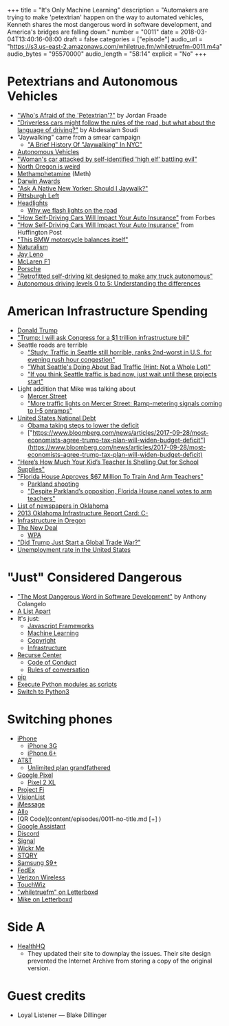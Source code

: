 +++
title = "It's Only Machine Learning"
description = "Automakers are trying to make 'petextrian' happen on the way to automated vehicles, Kenneth shares the most dangerous word in software development, and America's bridges are falling down."
number = "0011"
date = 2018-03-04T13:40:16-08:00
draft = false
categories = ["episode"]
audio_url = "https://s3.us-east-2.amazonaws.com/whiletrue.fm/whiletruefm-0011.m4a"
audio_bytes = "95570000"
audio_length = "58:14"
explicit = "No"
+++

# Petextrians and Autonomous Vehicles
- ["Who's Afraid of the 'Petextrian'?"](https://thebaffler.com/latest/whos-afraid-petextrian-fraade) by Jordan Fraade
- ["Driverless cars might follow the rules of the road, but what about the language of driving?"](https://theconversation.com/driverless-cars-might-follow-the-rules-of-the-road-but-what-about-the-language-of-driving-88824) by Abdesalam Soudi
- "Jaywalking" came from a smear campaign
    - ["A Brief History Of "Jaywalking" In NYC"](http://gothamist.com/2015/08/04/jaywalking_history_nyc.php)
- [Autonomous Vehicles](https://en.wikipedia.org/wiki/Vehicular_automation)
- ["Woman's car attacked by self-identified 'high elf' battling evil"](http://katu.com/news/local/womans-car-attacked-by-self-identified-high-elf-battling-evil-11-19-2015)
- [North Oregon is weird](https://en.wikipedia.org/wiki/Keep_Portland_Weird)
- [Methamphetamine](https://en.wikipedia.org/wiki/Methamphetamine) (Meth)
- [Darwin Awards](http://www.darwinawards.com)
- ["Ask A Native New Yorker: Should I Jaywalk?"](http://gothamist.com/2015/08/07/jaywalk_do_or_dont.php)
- [Pittsburgh Left](https://en.wikipedia.org/wiki/Pittsburgh_left)
- [Headlights](https://en.wikipedia.org/wiki/Headlamp)
    - [Why we flash lights on the road](https://en.wikipedia.org/wiki/Headlight_flashing)
- ["How Self-Driving Cars Will Impact Your Auto Insurance"](https://www.forbes.com/sites/robertharrow/2016/03/01/how-self-driving-cars-will-impact-your-auto-insurance/#485e2bdf5592) from Forbes
- ["How Self-Driving Cars Will Impact Your Auto Insurance"](https://www.huffingtonpost.com/allan-smith/how-selfdriving-cars-will_b_10890256.html) from Huffington Post
- ["This BMW motorcycle balances itself"](https://www.usatoday.com/story/money/2016/10/11/bmws-future-vision-includes-self-balancing-motorcycle/91908774/)
- [Naturalism](https://en.wikipedia.org/wiki/Naturalism_(philosophy))
- [Jay Leno](https://en.wikipedia.org/wiki/Jay_Leno)
- [McLaren F1](https://en.wikipedia.org/wiki/McLaren_F1)
- [Porsche](https://en.wikipedia.org/wiki/Porsche)
- ["Retrofitted self-driving kit designed to make any truck autonomous"](https://newatlas.com/otto-self-driving-truck-retrofit-kit/43398/)
- [Autonomous driving levels 0 to 5: Understanding the differences](https://www.techrepublic.com/article/autonomous-driving-levels-0-to-5-understanding-the-differences/)

# American Infrastructure Spending
- [Donald Trump](https://en.wikipedia.org/wiki/Donald_Trump)
- ["Trump: I will ask Congress for a $1 trillion infrastructure bill"](https://www.cnn.com/2017/02/28/politics/trump-infrastructure-trillion-congress/index.html)
- Seattle roads are terrible
    - ["Study: Traffic in Seattle still horrible, ranks 2nd-worst in U.S. for evening rush hour congestion"](https://www.geekwire.com/2016/study-traffic-seattle-still-horrible-ranks-2nd-worst-u-s-evening-rush-hour-congestion/)
    - ["What Seattle's Doing About Bad Traffic (Hint: Not a Whole Lot)"](http://www.seattlemag.com/article/what-seattles-doing-about-bad-traffic-hint-not-whole-lot)
    - ["If you think Seattle traffic is bad now, just wait until these projects start"](https://projects.seattletimes.com/2018/one-center-city/)
- Light addition that Mike was talking about
    - [Mercer Street](https://en.wikipedia.org/wiki/Mercer_Street)
    - ["More traffic lights on Mercer Street: Ramp-metering signals coming to I-5 onramps"](https://www.seattletimes.com/seattle-news/transportation/more-traffic-lights-on-mercer-street-ramp-metering-signals-coming-to-i-5-onramps/)
- [United States National Debt](https://en.wikipedia.org/wiki/National_debt_of_the_United_States)
    - [Obama taking steps to lower the deficit](http://www.politifact.com/truth-o-meter/statements/2015/jan/20/barack-obama/barack-obama-claims-deficit-has-decreased-two-thir/)
    - ["https://www.bloomberg.com/news/articles/2017-09-28/most-economists-agree-trump-tax-plan-will-widen-budget-deficit"](https://www.bloomberg.com/news/articles/2017-09-28/most-economists-agree-trump-tax-plan-will-widen-budget-deficit)
- ["Here’s How Much Your Kid’s Teacher Is Shelling Out for School Supplies"](http://time.com/money/4392319/teachers-buying-school-supplies/)
- ["Florida House Approves $67 Million To Train And Arm Teachers"](https://thebradlo.com/2018/02/28/florida-house-approves-67-million-to-train-and-arm-teachers/)
    - [Parkland shooting](https://en.wikipedia.org/wiki/Stoneman_Douglas_High_School_shooting)
    - ["Despite Parkland’s opposition, Florida House panel votes to arm teachers"](http://www.tampabay.com/florida-politics/buzz/2018/02/27/florida-house-panel-rejects-ban-on-assault-weapons/)
- [List of newspapers in
  Oklahoma](https://en.wikipedia.org/wiki/List_of_newspapers_in_Oklahoma)
- [2013 Oklahoma Infrastructure Report Card: C-](https://www.infrastructurereportcard.org/state-item/oklahoma/)
- [Infrastructure in Oregon](https://www.infrastructurereportcard.org/state-item/oregon/)
- [The New Deal](https://en.wikipedia.org/wiki/New_Deal)
    - [WPA](https://en.wikipedia.org/wiki/Works_Progress_Administration)
- ["Did Trump Just Start a Global Trade
  War?"](https://www.bloomberg.com/news/articles/2018-03-08/did-donald-trump-just-start-a-global-trade-war-quicktake)
- [Unemployment rate in the United States](https://data.bls.gov/timeseries/LNS14000000)

# "Just" Considered Dangerous
- ["The Most Dangerous Word in Software Development"](http://alistapart.com/blog/post/the-most-dangerous-word-in-software-development) by Anthony Colangelo
- [A List Apart](http://alistapart.com)
- It's just:
    - [Javascript Frameworks](https://en.wikipedia.org/wiki/Single-page_application#JavaScript_frameworks)
    - [Machine Learning](https://en.wikipedia.org/wiki/Machine_learning)
    - [Copyright](https://en.wikipedia.org/wiki/Copyright)
    - [Infrastructure](https://en.wikipedia.org/wiki/Infrastructure)
- [Recurse Center](https://www.recurse.com)
    - [Code of Conduct](https://www.recurse.com/code-of-conduct)
    - [Rules of conversation](https://www.recurse.com/blog/94-why-am-i-saying-this)
- [pip](https://pip.pypa.io/en/stable/)
- [Execute Python modules as scripts](https://www.python.org/dev/peps/pep-0338/)
- [Switch to Python3](https://pythonclock.org)

# Switching phones
- [iPhone](https://www.apple.com/iphone/)
    - [iPhone 3G](https://en.wikipedia.org/wiki/IPhone_3G)
    - [iPhone 6+](https://en.wikipedia.org/wiki/IPhone_6)
- [AT&T](https://www.att.com)
    - [Unlimited plan grandfathered](https://www.cnet.com/news/unlimited-data-plans-grandfathered-or-not/)
- [Google Pixel](https://en.wikipedia.org/wiki/Google_Pixel)
    - [Pixel 2 XL](https://en.wikipedia.org/wiki/Pixel_2)
- [Project Fi](https://fi.google.com/about/)
- [VisionList](http://www.visionscience.com)
- [iMessage](https://support.apple.com/explore/messages)
- [Allo](https://allo.google.com)
- [QR Code](content/episodes/0011-no-title.md [+]                    )
- [Google Assistant](https://assistant.google.com)
- [Discord](https://discordapp.com)
- [Signal](https://www.signal.org)
- [Wickr Me](https://www.wickr.com/personal)
- [STQRY](https://www.stqry.com)
- [Samsung S9+](https://en.wikipedia.org/wiki/Samsung_Galaxy_S9)
- [FedEx](http://fedex.com/)
- [Verizon Wireless](https://www.verizonwireless.com/)
- [TouchWiz](https://en.wikipedia.org/wiki/TouchWiz)
- ["whiletruefm" on Letterboxd](https://letterboxd.com/search/whiletruefm/)
- [Mike on Letterboxd](https://letterboxd.com/lethargilistic)

# Side A
- [HealthHQ](https://www.healthiq.com/careers)
    - They updated their site to downplay the issues. Their site design
      prevented the Internet Archive from storing a copy of the original
      version.

# Guest credits
- Loyal Listener &mdash; Blake Dillinger
